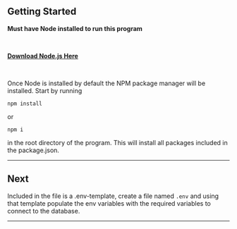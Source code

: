 ## Getting Started

**Must have Node installed to run this program**

<br>

**[Download Node.js Here](https://nodejs.org/en/download/)**

<br>

Once Node is installed by default the NPM package manager will be installed. Start by running

```
npm install
```

or

```
npm i
```

in the root directory of the program. This will install all packages included in the package.json.

---

## Next

Included in the file is a .env-template, create a file named `.env` and using that template populate the env variables with the required variables to connect to the database.

---

